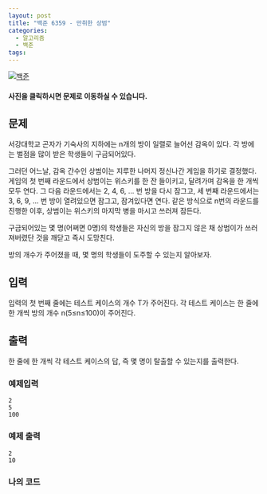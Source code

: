 ```yaml
---
layout: post
title: "백준 6359 - 만취한 상범"
categories:
  - 알고리즘
  - 백준
tags:
---
```


[![백준](https://d2gd6pc034wcta.cloudfront.net/images/logo@2x.png)](https://www.acmicpc.net/problem/6359)
#### 사진을 클릭하시면 문제로 이동하실 수 있습니다.


## 문제

서강대학교 곤자가 기숙사의 지하에는 n개의 방이 일렬로 늘어선 감옥이 있다. 각 방에는 벌점을 많이 받은 학생들이 구금되어있다.

그러던 어느날, 감옥 간수인 상범이는 지루한 나머지 정신나간 게임을 하기로 결정했다. 게임의 첫 번째 라운드에서 상범이는 위스키를 한 잔 들이키고, 달려가며 감옥을 한 개씩 모두 연다. 그 다음 라운드에서는 2, 4, 6, ... 번 방을 다시 잠그고, 세 번째 라운드에서는 3, 6, 9, ... 번 방이 열려있으면 잠그고, 잠겨있다면 연다. 같은 방식으로 n번의 라운드를 진행한 이후, 상범이는 위스키의 마지막 병을 마시고 쓰러져 잠든다.

구금되어있는 몇 명(어쩌면 0명)의 학생들은 자신의 방을 잠그지 않은 채 상범이가 쓰러져버렸단 것을 깨닫고 즉시 도망친다.

방의 개수가 주어졌을 때, 몇 명의 학생들이 도주할 수 있는지 알아보자.


## 입력

입력의 첫 번째 줄에는 테스트 케이스의 개수 T가 주어진다. 각 테스트 케이스는 한 줄에 한 개씩 방의 개수 n(5≤n≤100)이 주어진다.


## 출력

한 줄에 한 개씩 각 테스트 케이스의 답, 즉 몇 명이 탈출할 수 있는지를 출력한다.


### 예제입력
```
2
5
100
```

### 예제 출력
```
2
10
```

### 나의 코드
<script src="https://gist.github.com/Yesdoing/7f062b0db54c892732d268feb024a33e.js"></script>
